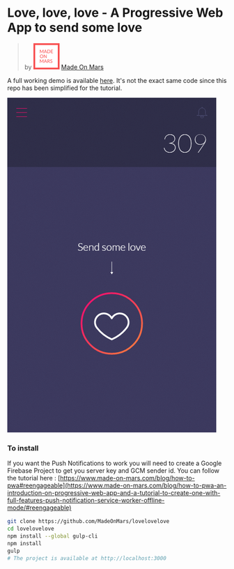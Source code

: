 # **Love, love, love** - A Progressive Web App to send some love

> by ![MOM](public/images/mom.gif) [Made On Mars](https://www.made-on-mars.com)

A full working demo is available [here](https://lovelovelove-inhlznspfi.now.sh). It's not the exact same code since this repo has been simplified for the tutorial.

![demo](public/images/demo-480.png)

### To install

If you want the Push Notifications to work you will need to create a Google Firebase Project to get you server key and GCM sender id. You can follow the tutorial here : [https://www.made-on-mars.com/blog/how-to-pwa#reengageable](https://www.made-on-mars.com/blog/how-to-pwa-an-introduction-on-progressive-web-app-and-a-tutorial-to-create-one-with-full-features-push-notification-service-worker-offline-mode/#reengageable)

```bash
git clone https://github.com/MadeOnMars/lovelovelove
cd lovelovelove
npm install --global gulp-cli
npm install
gulp
# The project is available at http://localhost:3000
```
